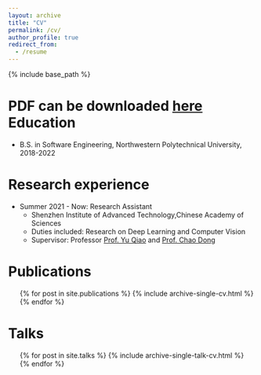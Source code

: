 ```yaml
---
layout: archive
title: "CV"
permalink: /cv/
author_profile: true
redirect_from:
  - /resume
---
```


{% include base_path %}

PDF can be downloaded [here](/files/ZheyuanLi_Resume_.pdf)
Education
======
* B.S. in Software Engineering, Northwestern Polytechnical University, 2018-2022  

Research experience
======
* Summer 2021 - Now: Research Assistant
  * Shenzhen Institute of Advanced Technology,Chinese Academy of Sciences
  * Duties included: Research on Deep Learning and Computer Vision
  * Supervisor: Professor [Prof. Yu Qiao](http://mmlab.siat.ac.cn/yuqiao) and [Prof. Chao Dong](http://xpixel.group/2010/01/20/chaodong.html)
  

Publications
======
  <ul>{% for post in site.publications %}
    {% include archive-single-cv.html %}
  {% endfor %}</ul>
  
Talks
======
  <ul>{% for post in site.talks %}
    {% include archive-single-talk-cv.html %}
  {% endfor %}</ul>



